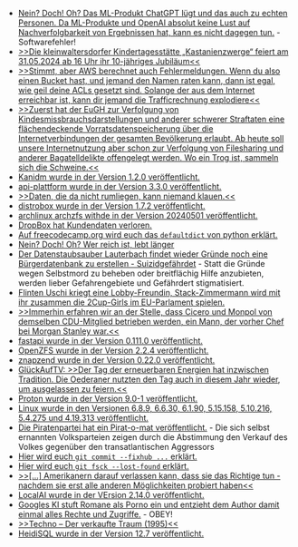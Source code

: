 * [Nein? Doch! Oh? Das ML-Produkt ChatGPT lügt und das auch zu echten Personen. Da ML-Produkte und OpenAI absolut keine Lust auf Nachverfolgbarkeit von Ergebnissen hat, kann es nicht dagegen tun.](https://noyb.eu/de/chatgpt-provides-false-information-about-people-and-openai-cant-correct-it) - Softwarefehler!
* [>>Die kleinwaltersdorfer Kindertagesstätte „Kastanienzwerge“ feiert am 31.05.2024 ab 16 Uhr ihr 10-jähriges Jubiläum<<](https://kleinwaltersdorf.de/index.php/2024/04/28/10-jahre-kastanienzwerge/)
* [>>Stimmt, aber AWS berechnet auch Fehlermeldungen. Wenn du also einen Bucket hast, und jemand den Namen raten kann, dann ist egal, wie geil deine ACLs gesetzt sind. Solange der aus dem Internet erreichbar ist, kann dir jemand die Trafficrechnung explodiere<<](https://blog.fefe.de/?ts=98ce33e2)
* [>>Zuerst hat der EuGH zur Verfolgung von Kindesmissbrauchsdarstellungen und anderer schwerer Straftaten eine flächendeckende Vorratsdatenspeicherung über die Internetverbindungen der gesamten Bevölkerung erlaubt. Ab heute soll unsere Internetnutzung aber schon zur Verfolgung von Filesharing und anderer Bagatelldelikte offengelegt werden. Wo ein Trog ist, sammeln sich die Schweine.<<](https://www.patrick-breyer.de/piraten-zur-vorratsdatenspeicherung-wo-ein-trog-ist-sammeln-sich-die-schweine/)
* [Kanidm wurde in der Version 1.2.0 veröffentlicht.](https://github.com/kanidm/kanidm/releases/tag/v1.2.0)
* [api-plattform wurde in der Version 3.3.0 veröffentlicht.](https://github.com/api-platform/api-platform/releases/tag/v3.3.0)
* [>>Daten, die da nicht rumliegen, kann niemand klauen.<<](https://blog.fefe.de/?ts=98cc77b5)
* [distrobox wurde in der Version 1.7.2 veröffentlicht.](https://github.com/89luca89/distrobox/releases/tag/1.7.2.0)
* [archlinux archzfs withde in der Version 20240501 veröffentlicht.](https://github.com/stevleibelt/arch-linux-live-cd-iso-with-zfs/releases/tag/20240501)
* [DropBox hat Kundendaten verloren.](https://www.bleepingcomputer.com/news/security/dropbox-says-hackers-stole-customer-data-auth-secrets-from-esignature-service/)
* [Auf freecodecamp.org wird euch das `defaultdict` von python erklärt.](https://www.freecodecamp.org/news/how-to-use-defaultdict-python/)
* [Nein? Doch! Oh? Wer reich ist, lebt länger](https://blog.fefe.de/?ts=98cd2ce8)
* [Der Datenstaubsauber Lauterbach findet wieder Gründe noch eine Bürgerdatenbank zu erstellen - Suizidgefährdet](https://blog.fefe.de/?ts=98cd68ac) - Statt die Gründe wegen Selbstmord zu beheben oder breitflächig Hilfe anzubieten, werden lieber Gefahrengebiete und Gefährdert stigmatisiert.
* [Flinten Uschi kriegt eine Lobby-Freundin, Stack-Zimmermann wird mit ihr zusammen die 2Cup-Girls im EU-Parlament spielen.](https://blog.fefe.de/?ts=98cd9114)
* [>>Immerhin erfahren wir an der Stelle, dass Cicero und Monpol von demselben CDU-Mitglied betrieben werden, ein Mann, der vorher Chef bei Morgan Stanley war.<<](https://blog.fefe.de/?ts=98cdfe7c)
* [fastapi wurde in der Version 0.111.0 veröffentlicht.](https://github.com/tiangolo/fastapi/releases/tag/0.111.0)
* [OpenZFS wurde in der Version 2.2.4 veröffentlicht.](https://github.com/openzfs/zfs/releases/tag/zfs-2.2.4)
* [znapzend wurde in der Version 0.22.0 veröffentlicht.](https://github.com/oetiker/znapzend/releases/tag/v0.22.0)
* [GlückAufTV: >>Der Tag der erneuerbaren Energien hat inzwischen Tradition. Die Oederaner nutzten den Tag auch in diesem Jahr wieder, um ausgelassen zu feiern.<<](https://www.youtube.com/watch?v=tJROnrkcXGQ)
* [Proton wurde in der Version 9.0-1 veröffentlicht.](https://www.phoronix.com/news/Proton-9.0-1-Released)
* [Linux wurde in den Versionen 6.8.9, 6.6.30, 6.1.90, 5.15.158, 5.10.216, 5.4.275 und 4.19.313 veröffentlicht.](https://lwn.net/Articles/972209/)
* [Die Piratenpartei hat ein Pirat-o-mat veröffentlicht.](https://www.patrick-breyer.de/der-pirat-o-mat-onlineanwendung-zum-vergleich-der-politischen-meinung-mit-echten-abstimmungen-im-eu-parlament-startet/) - Die sich selbst ernannten Volksparteien zeigen durch die Abstimmung den Verkauf des Volkes gegenüber den transatlantischen Aggressors
* [Hier wird euch `git commit --fixhub ...` erklärt.](https://www.30secondsofcode.org/git/s/create-fixup-commit/)
* [Hier wird euch `git fsck --lost-found` erklärt.](https://www.30secondsofcode.org/git/s/find-lost-files/)
* [>>[...] Amerikanern darauf verlassen kann, dass sie das Richtige tun - nachdem sie erst alle anderen Möglichkeiten probiert haben<<](https://blog.fefe.de/?ts=98c8d5bb)
* [LocalAI wurde in der VErsion 2.14.0 veröffentlicht.](https://github.com/mudler/LocalAI/releases/tag/v2.14.0)
* [Googles KI stuft Romane als Porno ein und entzieht dem Author damit einmal alles Rechte und Zugriffe.](https://blog.fefe.de/?ts=98ca6b84) - OBEY!
* [>>Techno – Der verkaufte Traum (1995)<<](https://www.rave-strikes-back.de/?p=12244)
* [HeidiSQL wurde in der Version 12.7 veröffentlicht.](https://github.com/HeidiSQL/HeidiSQL/releases/tag/12.7)
